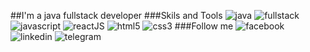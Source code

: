 ##I'm a java fullstack developer
###Skils and Tools
![java](https://img.shields.io/badge/Java-090909?style=flat-square&logo=Java)
![fullstack](https://img.shields.io/badge/fullstack-090909?style=flat-square&logo=fullstack)
![javascript](https://img.shields.io/badge/JS-090909?style=flat-square&logo=JavaScript)
![reactJS](https://img.shields.io/badge/React-090909?style=flat-square&logo=react)
![html5](https://img.shields.io/badge/HTML5-090909?style=flat-square&logo=HTML5)
![css3](https://img.shields.io/badge/CSS3-090909??style=flat-square&logo=CSS3)
###Follow me
![facebook](https://img.shields.io/badge/Facebook-090909??style=flat-square&logo=facebook)
![linkedin](https://img.shields.io/badge/Linkedin-090909??style=flat-square&logo=linkedin)
![telegram](https://img.shields.io/badge/Telegram-090909??style=flat-square&logo=telegram)

